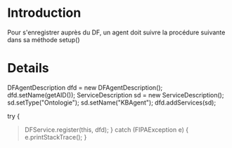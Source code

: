 # Introduction #

Pour s'enregistrer auprès du DF, un agent doit suivre la procédure suivante dans sa méthode setup()


# Details #

DFAgentDescription dfd = new DFAgentDescription();
dfd.setName(getAID());
ServiceDescription sd = new ServiceDescription();
sd.setType("Ontologie");
sd.setName("KBAgent");
dfd.addServices(sd);

try {
> DFService.register(this, dfd);
} catch (FIPAException e) {
> e.printStackTrace();
}